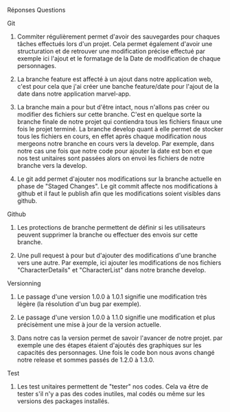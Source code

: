 Réponses Questions

Git

1. Commiter régulièrement permet d'avoir des sauvegardes pour chaques tâches effectués lors d'un projet. Cela permet également d'avoir une structuration et de retrouver une modification précise effectué par exemple ici l'ajout et le formatage de la Date de modification de chaque personnages.

2. La branche feature est affecté à un ajout dans notre application web, c'est pour cela que j'ai créer une banche feature/date pour l'ajout de la date dans notre application marvel-app.

3. La branche main a pour but d'être intact, nous n'allons pas créer ou modifier des fichiers sur cette branche. C'est en quelque sorte la branche finale de notre projet qui contiendra tous les fichiers finaux une fois le projet terminé. La branche develop quant à elle permet de stocker tous les fichiers en cours, en effet après chaque modification nous mergeons notre branche en cours vers la develop. Par exemple, dans notre cas une fois que notre code pour ajouter la date est bon et que nos test unitaires sont passées alors on envoi les fichiers de notre branche vers la develop.

4. Le git add permet d'ajouter nos modifications sur la branche actuelle en phase de "Staged Changes". Le git commit affecte nos modifications à github et il faut le publish afin que les modifications soient visibles dans github.


Github

1. Les protections de branche permettent de définir si les utilisateurs peuvent supprimer la branche ou effectuer des envois sur cette branche.

2. Une pull request à pour but d'ajouter des modifications d'une branche vers une autre. Par exemple, ici ajouter les modifications de nos fichiers "CharacterDetails" et "CharacterList" dans notre branche develop.

Versionning 

1. Le passage d'une version 1.0.0 à 1.0.1 signifie une modification très légère (la résolution d'un bug par exemple).

2. Le passage d'une version 1.0.0 à 1.1.0 signifie une modification et plus précisèment une mise à jour de la version actuelle.

3. Dans notre cas la version permet de savoir l'avancer de notre projet. par exemple une des étapes étaient d'ajoutés des graphiques sur les capacités des personnages. Une fois le code bon nous avons changé notre release et sommes passés de 1.2.0 à 1.3.0.

Test 

1. Les test unitaires permettent de "tester" nos codes. Cela va être de tester s'il n'y a pas des codes inutiles, mal codés ou même sur les versions des packages installés.